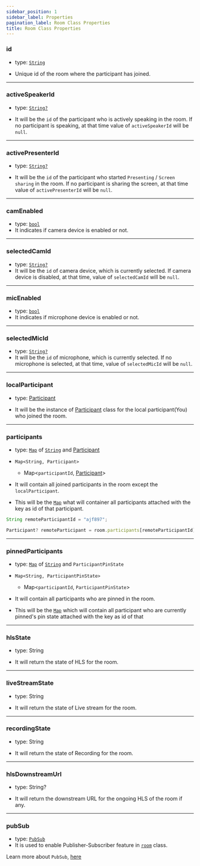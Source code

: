 ```yaml
---
sidebar_position: 1
sidebar_label: Properties
pagination_label: Room Class Properties
title: Room Class Properties
---
```


<div class="sdk-api-ref-only-h4">

### id

- type: [`String`](https://api.dart.dev/stable/2.15.1/dart-core/String-class.html)

- Unique id of the room where the participant has joined.

---

### activeSpeakerId

- type: [`String?`](https://api.dart.dev/stable/2.15.1/dart-core/String-class.html)

- It will be the `id` of the participant who is actively speaking in the room. If no participant is speaking, at that time value of `activeSpeakerId` will be `null`.

---

### activePresenterId

- type: [`String?`](https://api.dart.dev/stable/2.15.1/dart-core/String-class.html)

- It will be the `id` of the participant who started `Presenting` / `Screen sharing` in the room. If no participant is sharing the screen, at that time value of `activePresenterId` will be `null`.

---

### camEnabled

- type: [`bool`](https://api.dart.dev/stable/2.15.1/dart-core/bool-class.html)
- It indicates if camera device is enabled or not.

---

### selectedCamId

- type: [`String?`](https://api.dart.dev/stable/2.15.1/dart-core/String-class.html)
- It will be the `id` of camera device, which is currently selected. If camera device is disabled, at that time, value of `selectedCamId` will be `null`.

---

### micEnabled

- type: [`bool`](https://api.dart.dev/stable/2.15.1/dart-core/bool-class.html)
- It indicates if microphone device is enabled or not.

---

### selectedMicId

- type: [`String?`](https://api.dart.dev/stable/2.15.1/dart-core/String-class.html)
- It will be the `id` of microphone, which is currently selected. If no microphone is selected, at that time, value of `selectedMicId` will be `null`.

---

### localParticipant

- type: [Participant](../participant-class/introduction)

- It will be the instance of [Participant](../participant-class/introduction) class for the local participant(You) who joined the room.

---

### participants

- type: [`Map`](https://api.dart.dev/stable/2.15.1/dart-core/Map-class.html) of [`String`](https://api.dart.dev/stable/2.15.1/dart-core/String-class.html) and [Participant](../participant-class/introduction)

- `Map<String, Participant>`

  - Map<`participantId`, [Participant](../participant-class/introduction)>

- It will contain all joined participants in the room except the `localParticipant`.

- This will be the [`Map`](https://api.dart.dev/stable/2.15.1/dart-core/Map-class.html) what will container all participants attached with the key as id of that participant.

```javascript
String remoteParticipantId = "ajf897";

Participant? remoteParticipant = room.participants[remoteParticipantId];
```

---

### pinnedParticipants

- type: [`Map`](https://api.dart.dev/stable/2.15.1/dart-core/Map-class.html) of [`String`](https://api.dart.dev/stable/2.15.1/dart-core/String-class.html) and `ParticipantPinState`

- `Map<String, ParticipantPinState>`

  - Map<`participantId`, `ParticipantPinState`>

- It will contain all participants who are pinned in the room.

- This will be the [`Map`](https://api.dart.dev/stable/2.15.1/dart-core/Map-class.html) which will contain all participant who are currently pinned's pin state attached with the key as id of that

---

### hlsState

- type: String

- It will return the state of HLS for the room.

---

### liveStreamState

- type: String

- It will return the state of Live stream for the room.

---

### recordingState

- type: String

- It will return the state of Recording for the room.

---

### hlsDownstreamUrl

- type: String?

- It will return the downstream URL for the ongoing HLS of the room if any.

---

### pubSub

- type: [`PubSub`](../pubsub-class/introduction)
- It is used to enable Publisher-Subscriber feature in [`room`](introduction) class.

Learn more about `PubSub`, [here](../pubsub-class/introduction)

</div>
